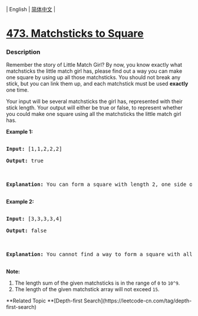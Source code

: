 | English | [简体中文](README.md) |

# [473. Matchsticks to Square](https://leetcode-cn.com/problems/matchsticks-to-square)
 ### Description
<p>Remember the story of Little Match Girl? By now, you know exactly what matchsticks the little match girl has, please find out a way you can make one square by using up all those matchsticks. You should not break any stick, but you can link them up, and each matchstick must be used <b>exactly</b> one time.</P>

<p> Your input will be several matchsticks the girl has, represented with their stick length. Your output will either be true or false, to represent whether you could make one square using all the matchsticks the little match girl has.</p>

<p><b>Example 1:</b><br />
<pre>
<b>Input:</b> [1,1,2,2,2]
<b>Output:</b> true

<b>Explanation:</b> You can form a square with length 2, one side of the square came two sticks with length 1.
</pre>
</p>

<p><b>Example 2:</b><br />
<pre>
<b>Input:</b> [3,3,3,3,4]
<b>Output:</b> false

<b>Explanation:</b> You cannot find a way to form a square with all the matchsticks.
</pre>
</p>

<p><b>Note:</b><br>
<ol>
<li>The length sum of the given matchsticks is in the range of <code>0</code> to <code>10^9</code>.
<li>The length of the given matchstick array will not exceed <code>15</code>.</li>
</ol>
</p>
**Related Topic	**[Depth-first Search](https://leetcode-cn.com/tag/depth-first-search) 